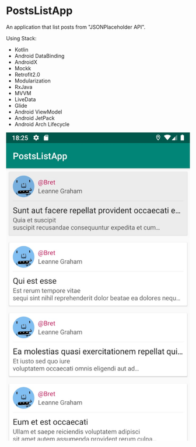 # PostsListApp

An application that list posts from "JSONPlaceholder API".

Using Stack:

- Kotlin
- Android DataBinding
- AndroidX
- Mockk
- Retrofit2.0
- Modularization
- RxJava
- MVVM
- LiveData
- Glide
- Android ViewModel
- Android JetPack
- Android Arch Lifecycle


![alt text](https://github.com/samuel8mille/posts-list-app/blob/master/app/screenshot.jpg)
